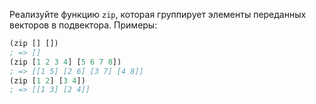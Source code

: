 Реализуйте функцию `zip`, которая группирует элементы переданных векторов в подвектора.
Примеры:

```clojure
(zip [] [])
; => []
(zip [1 2 3 4] [5 6 7 8])
; => [[1 5] [2 6] [3 7] [4 8]]
(zip [1 2] [3 4])
; => [[1 3] [2 4]]
```
